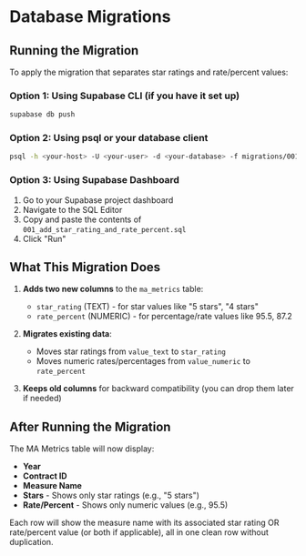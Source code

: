 # Database Migrations

## Running the Migration

To apply the migration that separates star ratings and rate/percent values:

### Option 1: Using Supabase CLI (if you have it set up)
```bash
supabase db push
```

### Option 2: Using psql or your database client
```bash
psql -h <your-host> -U <your-user> -d <your-database> -f migrations/001_add_star_rating_and_rate_percent.sql
```

### Option 3: Using Supabase Dashboard
1. Go to your Supabase project dashboard
2. Navigate to the SQL Editor
3. Copy and paste the contents of `001_add_star_rating_and_rate_percent.sql`
4. Click "Run"

## What This Migration Does

1. **Adds two new columns** to the `ma_metrics` table:
   - `star_rating` (TEXT) - for star values like "5 stars", "4 stars"
   - `rate_percent` (NUMERIC) - for percentage/rate values like 95.5, 87.2

2. **Migrates existing data**:
   - Moves star ratings from `value_text` to `star_rating`
   - Moves numeric rates/percentages from `value_numeric` to `rate_percent`

3. **Keeps old columns** for backward compatibility (you can drop them later if needed)

## After Running the Migration

The MA Metrics table will now display:
- **Year**
- **Contract ID**
- **Measure Name**
- **Stars** - Shows only star ratings (e.g., "5 stars")
- **Rate/Percent** - Shows only numeric values (e.g., 95.5)

Each row will show the measure name with its associated star rating OR rate/percent value (or both if applicable), all in one clean row without duplication.
